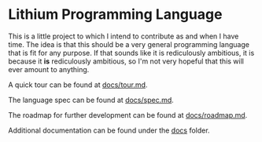 # Lithium Programming Language

This is a little project to which I intend to contribute as and when I have time. The idea is that this should be a very general programming language that is fit for any purpose. If that sounds like it is rediculously ambitious, it is because it **is** rediculously ambitious, so I'm not very hopeful that this will ever amount to anything.

A quick tour can be found at [docs/tour.md](docs/tour.md).

The language spec can be found at [docs/spec.md](docs/spec.md).

The roadmap for further development can be found at [docs/roadmap.md](docs/roadmap.md).

Additional documentation can be found under the [docs](docs/) folder.
